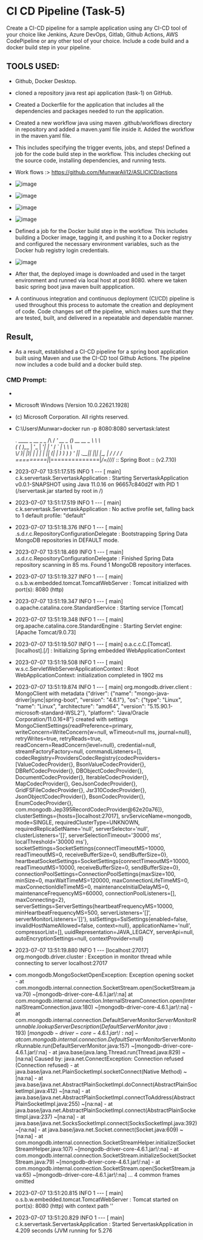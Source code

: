 # CI CD Pipeline (Task-5)
Create a CI-CD pipeline for a sample application using any CI-CD tool of your choice like Jenkins, Azure DevOps, Gitlab, Github Actions, AWS CodePipeline or any other tool of your choice. Include a code build and a docker build step in your pipeline.
## TOOLS USED:
- Github, Docker Desktop.
- cloned a repository java rest api application (task-1) on GitHub.
- Created a Dockerfile for the application that includes all the dependencies and packages needed to run the application.
- Created a new workflow java using maven .github/workflows directory in repository and added a maven.yaml file inside it. Added the workflow in the maven.yaml file.
- This includes specifying the trigger events, jobs, and steps! Defined a job for the code build step in the workflow. This includes checking out the source code, installing dependencies, and running tests.
- Work flows :> https://github.com/MunwarAli12/ASLICICD/actions
-  ![image](https://github.com/MunwarAli12/ASLICICD/assets/126280146/95939bb3-df4c-4e90-a5da-ed2fd96600a0)
-  ![image](https://github.com/MunwarAli12/ASLICICD/assets/126280146/66516aaa-90e1-46dd-b3fd-2c0a4ad6373b)
-  ![image](https://github.com/MunwarAli12/ASLICICD/assets/126280146/355893ca-f8d9-4031-a2b7-3640d31003bc)


-  ![image](https://github.com/MunwarAli12/ASLICICD/assets/126280146/ae89e6ea-33d1-45fa-bf56-4be6b4875646)

- Defined a job for the Docker build step in the workflow. This includes building a Docker image, tagging it, and pushing it to a Docker registry and configured the necessary environment variables, such as the Docker hub registry login credentials.
- ![image](https://github.com/MunwarAli12/ASLICICD/assets/126280146/37873305-3d4f-4fca-9325-b0ef09bd2f82)

- After that, the deployed image is downloaded and used in the target environment and runned via local host at post 8080. where we taken basic spring boot java maven built appplication.
- A continuous integration and continuous deployment (CI/CD) pipeline is used throughout this process to automate the creation and deployment of code. Code changes set off the pipeline, which makes sure that they are tested, built, and delivered in a repeatable and dependable manner.


## Result,
- As a result, established a CI-CD pipeline for a spring boot application built using Maven and use the CI-CD tool Github Actions. The pipeline now includes a code build and a docker build step.
### CMD Prompt:
-
- Microsoft Windows [Version 10.0.22621.1928]
- (c) Microsoft Corporation. All rights reserved.

- C:\Users\Munwar>docker run -p 8080:8080 servertask:latest

  .   ____          _            __ _ _
 /\\ / ___'_ __ _ _(_)_ __  __ _ \ \ \ \
( ( )\___ | '_ | '_| | '_ \/ _` | \ \ \ \
 \\/  ___)| |_)| | | | | || (_| |  ) ) ) )
  '  |____| .__|_| |_|_| |_\__, | / / / /
 =========|_|==============|___/=/_/_/_/
 :: Spring Boot ::               (v2.7.10)

- 2023-07-07 13:51:17.515  INFO 1 --- [           main] c.k.servertask.ServertaskApplication     : Starting ServertaskApplication v0.0.1-SNAPSHOT using Java 11.0.16 on 96657c840d2f with PID 1 (/servertask.jar started by root in /)
- 2023-07-07 13:51:17.519  INFO 1 --- [           main] c.k.servertask.ServertaskApplication     : No active profile set, falling back to 1 default profile: "default"
- 2023-07-07 13:51:18.376  INFO 1 --- [           main] .s.d.r.c.RepositoryConfigurationDelegate : Bootstrapping Spring Data MongoDB repositories in DEFAULT mode.
- 2023-07-07 13:51:18.469  INFO 1 --- [           main] .s.d.r.c.RepositoryConfigurationDelegate : Finished Spring Data repository scanning in 85 ms. Found 1 MongoDB repository interfaces.
- 2023-07-07 13:51:19.327  INFO 1 --- [           main] o.s.b.w.embedded.tomcat.TomcatWebServer  : Tomcat initialized with port(s): 8080 (http)
- 2023-07-07 13:51:19.347  INFO 1 --- [           main] o.apache.catalina.core.StandardService   : Starting service [Tomcat]
- 2023-07-07 13:51:19.348  INFO 1 --- [           main] org.apache.catalina.core.StandardEngine  : Starting Servlet engine: [Apache Tomcat/9.0.73]
- 2023-07-07 13:51:19.507  INFO 1 --- [           main] o.a.c.c.C.[Tomcat].[localhost].[/]       : Initializing Spring embedded WebApplicationContext
- 2023-07-07 13:51:19.508  INFO 1 --- [           main] w.s.c.ServletWebServerApplicationContext : Root WebApplicationContext: initialization completed in 1902 ms
- 2023-07-07 13:51:19.874  INFO 1 --- [           main] org.mongodb.driver.client                : MongoClient with metadata {"driver": {"name": "mongo-java-driver|sync|spring-boot", "version": "4.6.1"}, "os": {"type": "Linux", "name": "Linux", "architecture": "amd64", "version": "5.15.90.1-microsoft-standard-WSL2"}, "platform": "Java/Oracle Corporation/11.0.16+8"} created with settings MongoClientSettings{readPreference=primary, writeConcern=WriteConcern{w=null, wTimeout=null ms, journal=null}, retryWrites=true, retryReads=true, readConcern=ReadConcern{level=null}, credential=null, streamFactoryFactory=null, commandListeners=[], codecRegistry=ProvidersCodecRegistry{codecProviders=[ValueCodecProvider{}, BsonValueCodecProvider{}, DBRefCodecProvider{}, DBObjectCodecProvider{}, DocumentCodecProvider{}, IterableCodecProvider{}, MapCodecProvider{}, GeoJsonCodecProvider{}, GridFSFileCodecProvider{}, Jsr310CodecProvider{}, JsonObjectCodecProvider{}, BsonCodecProvider{}, EnumCodecProvider{}, com.mongodb.Jep395RecordCodecProvider@62e20a76]}, clusterSettings={hosts=[localhost:27017], srvServiceName=mongodb, mode=SINGLE, requiredClusterType=UNKNOWN, requiredReplicaSetName='null', serverSelector='null', clusterListeners='[]', serverSelectionTimeout='30000 ms', localThreshold='30000 ms'}, socketSettings=SocketSettings{connectTimeoutMS=10000, readTimeoutMS=0, receiveBufferSize=0, sendBufferSize=0}, heartbeatSocketSettings=SocketSettings{connectTimeoutMS=10000, readTimeoutMS=10000, receiveBufferSize=0, sendBufferSize=0}, connectionPoolSettings=ConnectionPoolSettings{maxSize=100, minSize=0, maxWaitTimeMS=120000, maxConnectionLifeTimeMS=0, maxConnectionIdleTimeMS=0, maintenanceInitialDelayMS=0, maintenanceFrequencyMS=60000, connectionPoolListeners=[], maxConnecting=2}, serverSettings=ServerSettings{heartbeatFrequencyMS=10000, minHeartbeatFrequencyMS=500, serverListeners='[]', serverMonitorListeners='[]'}, sslSettings=SslSettings{enabled=false, invalidHostNameAllowed=false, context=null}, applicationName='null', compressorList=[], uuidRepresentation=JAVA_LEGACY, serverApi=null, autoEncryptionSettings=null, contextProvider=null}
- 2023-07-07 13:51:19.880  INFO 1 --- [localhost:27017] org.mongodb.driver.cluster               : Exception in monitor thread while connecting to server localhost:27017

- com.mongodb.MongoSocketOpenException: Exception opening socket
        - at com.mongodb.internal.connection.SocketStream.open(SocketStream.java:70) ~[mongodb-driver-core-4.6.1.jar!/:na]        at com.mongodb.internal.connection.InternalStreamConnection.open(InternalStreamConnection.java:180) ~[mongodb-driver-core-4.6.1.jar!/:na]
        - at com.mongodb.internal.connection.DefaultServerMonitor$ServerMonitorRunnable.lookupServerDescription(DefaultServerMonitor.java:193) ~[mongodb-driver-core-4.6.1.jar!/:na]
        - at com.mongodb.internal.connection.DefaultServerMonitor$ServerMonitorRunnable.run(DefaultServerMonitor.java:157) ~[mongodb-driver-core-4.6.1.jar!/:na]
        - at java.base/java.lang.Thread.run(Thread.java:829) ~[na:na]
Caused by: java.net.ConnectException: Connection refused (Connection refused)
        - at java.base/java.net.PlainSocketImpl.socketConnect(Native Method) ~[na:na]
        - at java.base/java.net.AbstractPlainSocketImpl.doConnect(AbstractPlainSocketImpl.java:412) ~[na:na]
        - at java.base/java.net.AbstractPlainSocketImpl.connectToAddress(AbstractPlainSocketImpl.java:255) ~[na:na]
        - at java.base/java.net.AbstractPlainSocketImpl.connect(AbstractPlainSocketImpl.java:237) ~[na:na]
        - at java.base/java.net.SocksSocketImpl.connect(SocksSocketImpl.java:392) ~[na:na]
        - at java.base/java.net.Socket.connect(Socket.java:609) ~[na:na]
        - at com.mongodb.internal.connection.SocketStreamHelper.initialize(SocketStreamHelper.java:107) ~[mongodb-driver-core-4.6.1.jar!/:na]
        - at com.mongodb.internal.connection.SocketStream.initializeSocket(SocketStream.java:79) ~[mongodb-driver-core-4.6.1.jar!/:na]
        - at com.mongodb.internal.connection.SocketStream.open(SocketStream.java:65) ~[mongodb-driver-core-4.6.1.jar!/:na]        ... 4 common frames omitted

- 2023-07-07 13:51:20.815  INFO 1 --- [           main] o.s.b.w.embedded.tomcat.TomcatWebServer  : Tomcat started on port(s): 8080 (http) with context path ''
- 2023-07-07 13:51:20.829  INFO 1 --- [           main] c.k.servertask.ServertaskApplication     : Started ServertaskApplication in 4.209 seconds (JVM running for 5.276
